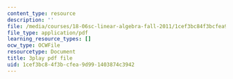 ```yaml
---
content_type: resource
description: ''
file: /media/courses/18-06sc-linear-algebra-fall-2011/1cef3bc84f3bcfea9d991403874c3942_FzncDO1eSNI.pdf
file_type: application/pdf
learning_resource_types: []
ocw_type: OCWFile
resourcetype: Document
title: 3play pdf file
uid: 1cef3bc8-4f3b-cfea-9d99-1403874c3942
---
```

